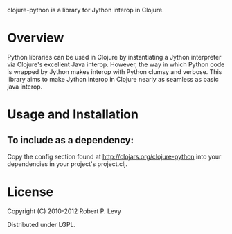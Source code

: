 clojure-python is a library for Jython interop in Clojure.

Overview
========

Python libraries can be used in Clojure by instantiating 
a Jython interpreter via Clojure's excellent Java interop.
However, the way in which Python code is wrapped by Jython 
makes interop with Python clumsy and verbose. This library 
aims to make Jython interop in Clojure nearly as seamless 
as basic java interop.

Usage and Installation
======================

To include as a dependency:
--------------------------

Copy the config section found at http://clojars.org/clojure-python into your dependencies in your project's project.clj.

License
=======

Copyright (C) 2010-2012 Robert P. Levy

Distributed under LGPL.
